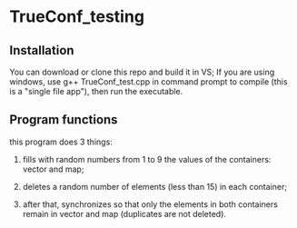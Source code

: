 # TrueConf_testing

## Installation

You can download or clone this repo and build it in VS;
If you are using windows, use g++ TrueConf_test.cpp in command prompt to compile (this is a "single file app"),
then run the executable.

## Program functions
this program does 3 things:

1. fills with random numbers from 1 to 9 the values of the containers: vector and map;

2. deletes a random number of elements (less than 15) in each container;

3. after that, synchronizes so that only the elements in both containers remain in vector and map (duplicates are not deleted).
